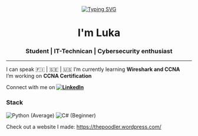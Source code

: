 <div align="center"> <a href="https://git.io/typing-svg"> <img src="https://readme-typing-svg.demolab.com?font=Roboto+Mono&pause=1000&color=0012E5&center=true&vCenter=true&width=435&lines=Welcome+to+my+github!" alt="Typing SVG" /> </a> </div>

<h1 align="center">I'm Luka </h1>
<h3 align="center">Student | IT-Technican | Cybersecurity enthusiast </h3>

---

I can speak 🇫🇮 | 🇸🇪 | 🇺🇸
I’m currently learning **Wireshark and CCNA**  
I’m working on **CCNA Certification**

Connect with me on **[![LinkedIn](https://img.shields.io/badge/-LinkedIn-0077B5?style=flat&logo=linkedin)](https://www.linkedin.com/in/luka-niemel%C3%A4/)** 

### Stack

![Python](https://img.shields.io/badge/-Python-333?style=flat&logo=python) (Average)
![C#](https://img.shields.io/badge/C%23-239120?style=for-the-badge&logo=c-sharp&logoColor=white) (Beginner)

Check out a website I made:
https://thepoodler.wordpress.com/
